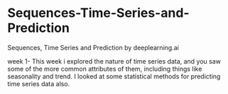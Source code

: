 # Sequences-Time-Series-and-Prediction
Sequences, Time Series and Prediction by deeplearning.ai

week 1- This week i explored the nature of time series data, and you saw some of the more common attributes of them, including things like seasonality and trend. I looked at some statistical methods for predicting time series data also.
